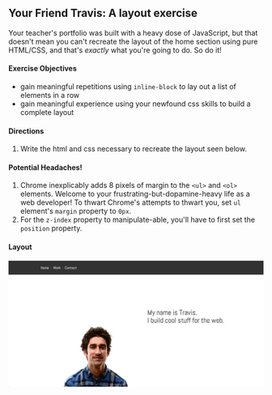 ## Your Friend Travis: A layout exercise

Your teacher's portfolio was built with a heavy dose of JavaScript, but that doesn't mean you can't recreate the layout of the home section using pure HTML/CSS, and that's *exactly* what you're going to do. So do it!

#### Exercise Objectives

- gain meaningful repetitions using `inline-block` to lay out a list of elements in a row
- gain meaningful experience using your newfound css skills to build a complete layout

#### Directions

1. Write the html and css necessary to recreate the layout seen below.

#### Potential Headaches!

1. Chrome inexplicably adds 8 pixels of margin to the `<ul>` and `<ol>` elements. Welcome to your frustrating-but-dopamine-heavy life as a web developer! To thwart Chrome's attempts to thwart you, set `ul` element's `margin` property to `0px`.
1. For the `z-index` property to manipulate-able, you'll have to first set the `position` property.

#### Layout

![image](your_friend_travis_mockup.png)
